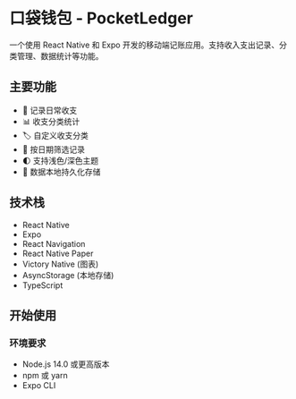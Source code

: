 # 口袋钱包 - PocketLedger

一个使用 React Native 和 Expo 开发的移动端记账应用。支持收入支出记录、分类管理、数据统计等功能。

## 主要功能

- 📝 记录日常收支
- 📊 收支分类统计
- 🏷️ 自定义收支分类
- 📅 按日期筛选记录
- 🌓 支持浅色/深色主题
- 💾 数据本地持久化存储

## 技术栈

- React Native
- Expo
- React Navigation
- React Native Paper
- Victory Native (图表)
- AsyncStorage (本地存储)
- TypeScript

## 开始使用

### 环境要求

- Node.js 14.0 或更高版本
- npm 或 yarn
- Expo CLI
